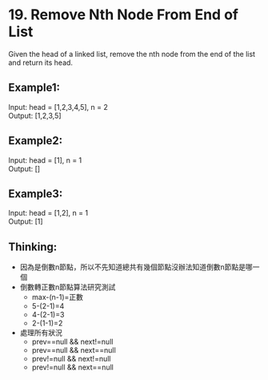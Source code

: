 # 19. Remove Nth Node From End of List
Given the head of a linked list, remove the nth node from the end of the list and return its head.

## Example1:
Input: head = [1,2,3,4,5], n = 2\
Output: [1,2,3,5]

## Example2:
Input: head = [1], n = 1\
Output: []

## Example3:
Input: head = [1,2], n = 1\
Output: [1]

## Thinking:
- 因為是倒數n節點，所以不先知道總共有幾個節點沒辦法知道倒數n節點是哪一個
- 倒數轉正數n節點算法研究測試
  - max-(n-1)=正數
  - 5-(2-1)=4
  - 4-(2-1)=3
  - 2-(1-1)=2
- 處理所有狀況
  - prev==null && next!=null
  - prev==null && next==null
  - prev!=null && next!=null
  - prev!=null && next==null